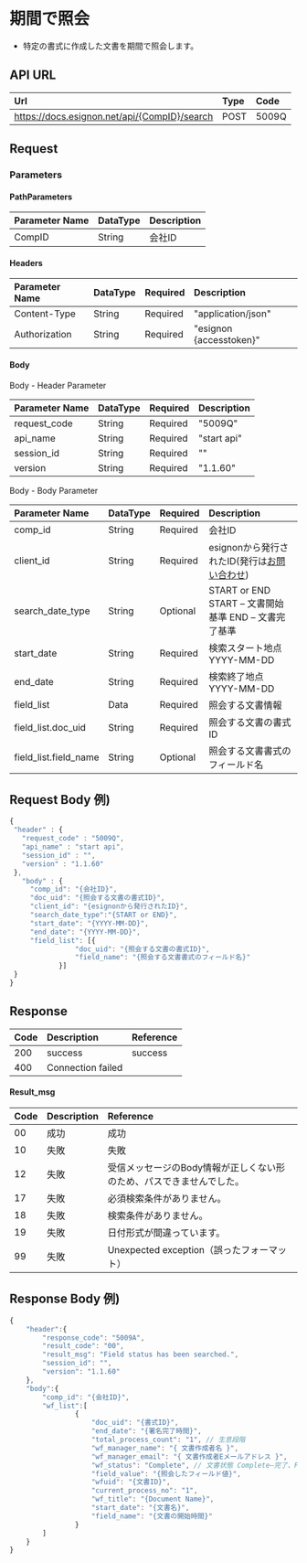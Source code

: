 # 期間で照会

* 特定の書式に作成した文書を期間で照会します。

## API URL

| Url | Type | **Code** |
| :--- | :--- | :--- |
| https://docs.esignon.net/api/{CompID}/search | POST | 5009Q |

## Request

### Parameters

#### PathParameters

| **Parameter Name** | DataType | **Description** |
| :--- | :--- | :--- |
| CompID | String | 会社ID |

####  Headers

| **Parameter Name**                         | DataType | Required | **Description** |
| :--- | :--- | :--- | :--- |
| Content-Type | String | Required | "application/json" |
| Authorization | String | Required | "esignon {accesstoken}" |

####   Body 

  Body - Header Parameter

| **Parameter Name**                         | DataType | Required | **Description** |
| :--- | :--- | :--- | :--- |
| request\_code | String | Required | "5009Q" |
| api\_name | String | Required | "start api" |
| session\_id | String | Required | "" |
| version | String | Required | "1.1.60" |

  Body - Body Parameter

| **Parameter Name** | DataType | Required | **Description** |
| :--- | :--- | :--- | :--- |
| comp\_id | String | Required | 会社ID |
| client\_id | String | Required |  esignonから発行されたID\(発行は[お問い合わせ](https://esignon.net/jp/customer/)\) |
| search\_date\_type | String | Optional | START or END START – 文書開始基準 END – 文書完了基準 |
| start\_date | String | Required | 検索スタート地点 YYYY-MM-DD |
| end\_date | String | Required | 検索終了地点 YYYY-MM-DD |
| field\_list | Data | Required | 照会する文書情報 |
| field\_list.doc\_uid | String | Required | 照会する文書の書式ID |
| field\_list.field\_name | String | Optional | 照会する文書書式のフィールド名 |

## Request Body 例\)

```javascript
{
 "header" : {
   "request_code" : "5009Q",
   "api_name" : "start api",
   "session_id" : "",
   "version" : "1.1.60"
 },
   "body" : {
     "comp_id": "{会社ID}",
     "doc_uid": "{照会する文書の書式ID}",
     "client_id": "{esignonから発行されたID}",
     "search_date_type":"{START or END}",
     "start_date": "{YYYY-MM-DD}",
     "end_date": "{YYYY-MM-DD}",
     "field_list": [{
  				"doc_uid": "{照会する文書の書式ID}",
  				"field_name": "{照会する文書書式のフィールド名}"
  			}]
 }
}
```

## Response

| Code | **Description** | **Reference** |
| :--- | :--- | :--- |
| 200 | success | success |
| 400 | Connection failed |  |

#### Result\_msg

| Code | **Description** | **Reference** |
| :--- | :--- | :--- |
| 00 | 成功 | 成功 |
| 10 | 失敗 | 失敗 |
| 12 | 失敗 | 受信メッセージのBody情報が正しくない形のため、パスできませんでした。 |
| 17 | 失敗 | 必須検索条件がありません。 |
| 18 | 失敗 | 検索条件がありません。 |
| 19 | 失敗 | 日付形式が間違っています。 |
| 99 | 失敗 | Unexpected exception（誤ったフォーマット） |

## Response Body 例\)

```javascript
{
	"header":{
		"response_code": "5009A",
		"result_code": "00",
		"result_msg": "Field status has been searched.",
		"session_id": "",
		"version": "1.1.60"
	},
	"body":{
		"comp_id": "{会社ID}",
		"wf_list":[
				{
					"doc_uid": "{書式ID}",
					"end_date": "{署名完了時間}",
					"total_process_count": "1", // 生息段階
					"wf_manager_name": "{ 文書作成者名 }",
					"wf_manager_email": "{ 文書作成者Eメールアドレス }",
					"wf_status": "Complete", // 文書状態 Complete–完了、Playing–進行中
					"field_value": "{照会したフィールド値}",
					"wfuid": "{文書ID}",
					"current_process_no": "1",
					"wf_title": "{Document Name}",
					"start_date": "{文書名}",
					"field_name": "{文書の開始時間}"
				}
		]
	}
}
```

